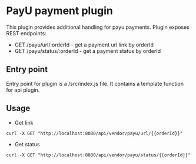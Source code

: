 # PayU payment plugin
This plugin provides additional handling for payu payments.
Plugin exposes REST endpoints:
- GET /payu/url/:orderId - get a payment url link by orderId
- GET /payu/status/:orderId - get a payment status by orderId

## Entry point
Entry point for plugin is a /src/index.js file. It contains a template function
for api plugin.

## Usage
- Get link
```shell script
curl -X GET "http://localhost:8080/api/vendor/payu/url/{{orderId}}"
```

- Get status
```shell script
curl -X GET "http://localhost:8080/api/vendor/payu/status/{{orderId}}"
```
